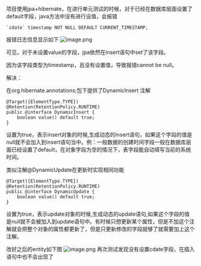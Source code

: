 项目使用jpa+hibernate，在进行单元测试的时候，对于已经在数据库层面设置了default字段，java方法中没有进行设值，会报错
```
`cdate` timestamp NOT NULL DEFAULT CURRENT_TIMESTAMP,
```
报错日志信息显示如下
![image.png](https://www.hounk.world/upload/2020/12/image-d9c8894fc5354240af9f602cb3a40ee8.png)

可见，对于未设置value的字段，jpa依然在insert语句中set了该字段。

因为该字段类型为timestamp，且没有设置值，导致报错cannot be null。

解决：

在org.hibernate.annotations;包下提供了DynamicInsert 注解
```
@Target({ElementType.TYPE})
@Retention(RetentionPolicy.RUNTIME)
public @interface DynamicInsert {
    boolean value() default true;
}
```
设置为true，表示insert对象的时候,生成动态的insert语句，如果这个字段的值是null就不会加入到insert语句当中。例：一般数据的创建时间字段一般在数据库层面已经设置了default，在对象字段为空的情况下，表字段能自动填写当前的系统时间。

类似注解@DynamicUpdate在更新时实现相同功能
```
@Target({ElementType.TYPE})
@Retention(RetentionPolicy.RUNTIME)
public @interface DynamicUpdate {
    boolean value() default true;
}
```
设置为true，表示update对象的时候,生成动态的update语句,如果这个字段的值是null就不会被加入到update语句中。有时候只想更新某个属性，但是不加这个注解就会把整个对象的属性都更新了，但是只更新修改的字段就够了就需要加上这个注解。

改好之后的entity如下图
![image.png](https://www.hounk.world/upload/2020/12/image-e604ae725eb74a28bf3e59d061da345c.png)
再次测试发现没有设置cdate字段，在插入语句中也不会出现了
